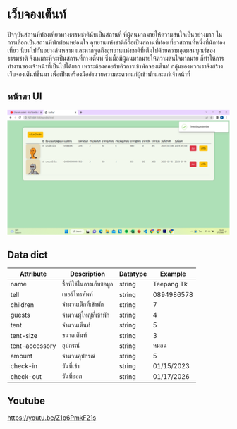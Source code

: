 # เว็บจองเต็นท์
ปัจจุบันสถานที่ท่องเที่ยวทางธรรมชาตินับเป็นสถานที่ ที่ผู้คนมากมายให้ความสนใจเป็นอย่างมาก
ในการเลือกเป็นสถานที่พักผ่อนหย่อนใจ อุทยานแห่งชาติก็ถือเป็นสถานที่ท่องเที่ยวสถานที่หนึ่งที่นักท่องเที่ยว
นิยมไปกันอย่างล้นหลาม และหากพูดถึงอุทยานแห่งชาติที่เต็มไปด้วยความอุดมสมบูณร์ของธรรมชาติ จึงเหมาะที่จะเป็นสถานที่กางเต็นท์
ซึ่งเมื่อมีผู้คนมากมายให้ความสนใจมากมาย ก็ทำให้การทำงานของเจ้าหน้าที่เป็นไปได้ยาก 
เพราะต้องคอยรับคิวการเข้าพักจองเต็นท์ กลุ่มของพวกเราจึงสร้างเว็บจองเต็นท์ขึ้นมา เพื่อเป็นเครื่องมืออำนวยความสะดวกแก่ผู้เข้าพักและแก่เจ้าหน้าที่
## หน้าตา UI
<img src=https://github.com/ffixxpp/Wesite_Reserve-tent/blob/main/%E0%B8%AB%E0%B8%99%E0%B9%89%E0%B8%B2%E0%B8%88%E0%B8%AD%E0%B9%81%E0%B8%AA%E0%B8%94%E0%B8%87%E0%B8%9C%E0%B8%A5.png>

## Data dict
| Attribute |Description |  Datatype | Example |
|----------|----------|----------|----------|
| name    | ชื่อที่ใช้ในการเก็บข้อมูล   | string   | Teepang Tk   |
| tell    | เบอร์โทรศัพท์   | string   | 0894986578   |
| children    | จำนวนเด็กที่เข้าพัก  | string  | 7   |
| guests   | จำนวนผู้ใหญ่ที่เข้าพัก   | string   | 4   |
| tent   | จำนวนเต็นท์   | string  | 5  |
| tent-size   | ขนาดเต็นท์  | string  | 3  |
| tent-accessory   | อุปกรณ์   | string  | หมอน   |
| amount   | จำนวนอุปกรณ์  | string   | 5   |
| check-in   | วันที่เข้า   |string   | 01/15/2023   |
| check-out  | วันที่ออก  | string   | 01/17/2026  |

## Youtube
https://youtu.be/Z1p6PmkF21s











